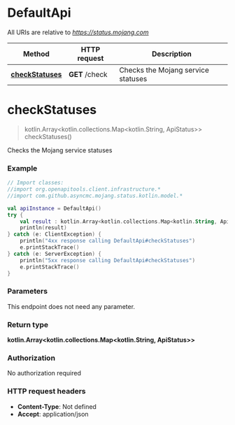 # DefaultApi

All URIs are relative to *https://status.mojang.com*

Method | HTTP request | Description
------------- | ------------- | -------------
[**checkStatuses**](DefaultApi.md#checkStatuses) | **GET** /check | Checks the Mojang service statuses


<a name="checkStatuses"></a>
# **checkStatuses**
> kotlin.Array&lt;kotlin.collections.Map&lt;kotlin.String, ApiStatus&gt;&gt; checkStatuses()

Checks the Mojang service statuses

### Example
```kotlin
// Import classes:
//import org.openapitools.client.infrastructure.*
//import com.github.asyncmc.mojang.status.kotlin.model.*

val apiInstance = DefaultApi()
try {
    val result : kotlin.Array<kotlin.collections.Map<kotlin.String, ApiStatus>> = apiInstance.checkStatuses()
    println(result)
} catch (e: ClientException) {
    println("4xx response calling DefaultApi#checkStatuses")
    e.printStackTrace()
} catch (e: ServerException) {
    println("5xx response calling DefaultApi#checkStatuses")
    e.printStackTrace()
}
```

### Parameters
This endpoint does not need any parameter.

### Return type

**kotlin.Array&lt;kotlin.collections.Map&lt;kotlin.String, ApiStatus&gt;&gt;**

### Authorization

No authorization required

### HTTP request headers

 - **Content-Type**: Not defined
 - **Accept**: application/json

